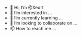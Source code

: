 - 👋 Hi, I’m @Xedrt
- 👀 I’m interested in ...
- 🌱 I’m currently learning ...
- 💞️ I’m looking to collaborate on ...
- 📫 How to reach me ...

<!---
Xedrt/Xedrt is a ✨ special ✨ repository because its `README.md` (this file) appears on your GitHub profile.
You can click the Preview link to take a look at your changes.
--->
